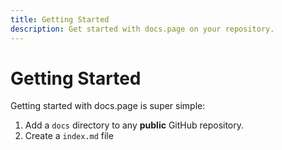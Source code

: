```yaml
---
title: Getting Started
description: Get started with docs.page on your repository.
---
```


# Getting Started

Getting started with docs.page is super simple:

1. Add a `docs` directory to any **public** GitHub repository.
2. Create a `index.md` file